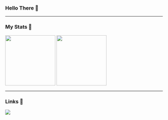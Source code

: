 <div align="left">
<h3>Hello There 👋</h3>
</div>
<hr>
<div align="left">
  <h3>My Stats 📝</h3>
    <a href="https://github.com/NoName-txt"><img height="160px" style="max-width: 100%;" src="https://github-readme-stats.vercel.app/api?username=noname-txt&show_icons=true&theme=tokyonight&include_all_commits=true&count_private=false"></a>
    <a href="https://github.com/NoName-txt"><img height="160px" style="max-width: 100%;" src="https://github-readme-stats.vercel.app/api/top-langs?username=noname-txt&show_icons=true&theme=tokyonight&include_all_commits=true&count_private=false"></a>
</div>
<hr>
<div align="left">
  <h3>Links 🔗</h3>
  <a href="https://discord.com/users/360322989515866112" target="_blank"><img src="https://shields.io/badge/NoNametxt-111111.svg?&style=for-the-badge&logo=discord&color=36393f"></a>
</div>
